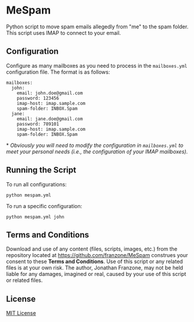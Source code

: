 # MeSpam
Python script to move spam emails allegedly from "me" to the spam folder. This script uses IMAP to connect to your email.

## Configuration
Configure as many mailboxes as you need to process in the `mailboxes.yml` configuration file. The format is as follows:

```
mailboxes:
  john:
    email: john.doe@gmail.com
    password: 123456
    imap-host: imap.sample.com
    spam-folder: INBOX.Spam
  jane:
    email: jane.doe@gmail.com
    password: 789101
    imap-host: imap.sample.com
    spam-folder: INBOX.Spam
```
\* *Obviously you will need to modify the configuration in `mailboxes.yml` to meet your personal needs (i.e., the configuration of your IMAP mailboxes).*

## Running the Script
To run all configurations:
```
python mespam.yml
```

To run a specific configuration:
```
python mespam.yml john
```

## Terms and Conditions
Download and use of any content (files, scripts, images, etc.) from the repository located at https://github.com/franzone/MeSpam construes your consent to these **Terms and Conditions**. Use of this script or any related files is at your own risk. The author, Jonathan Franzone, may not be held liable for any damages, imagined or real, caused by your use of this script or related files.

## License
[MIT License](LICENSE)